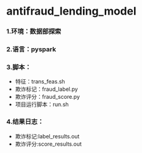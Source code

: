 antifraud_lending_model
====

### 1.环境：数据部探索
### 2.语言：pyspark
### 3.脚本：
  * 特征：trans_feas.sh 
  * 欺诈标记：fraud_label.py
  * 欺诈评分：fraud_score.py
  * 项目运行脚本：run.sh

### 4.结果日志：
  * 欺诈标记:label_results.out
  * 欺诈评分:score_results.out 
